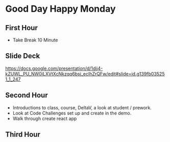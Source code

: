 # Good Day Happy Monday

## First Hour

- Take Break 10 Minute

## Slide Deck

<https://docs.google.com/presentation/d/1djj4-kZUWL_PU_NW0iLXVtXcNkzqq6bsj_ecIhZrQFw/edit#slide=id.g139fb035251_1_247>

## Second Hour

- Introductions to class, course, DeltaV, a look at student / prework.
- Look at Code Challenges set up and create in the demo.
- Walk through create react app

## Third Hour
